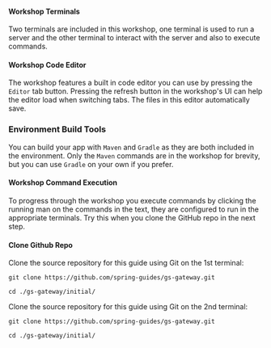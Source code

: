 
#### Workshop Terminals
Two terminals are included in this workshop, one terminal is used to run a server and the other terminal to interact with the server and also to execute commands.

#### Workshop Code Editor
The workshop features a built in code editor you can use by pressing the `Editor` tab button. Pressing the refresh button in the workshop's UI can help the editor load when switching tabs. The files in this editor automatically save.

### Environment Build Tools
You can build your app with `Maven` and `Gradle` as they are both included in the environment. Only the `Maven` commands are in the workshop for brevity, but you can use `Gradle` on your own if you prefer. 

#### Workshop Command Execution
To progress through the workshop you execute commands by clicking the running man on the commands in the text, they are configured to run in the appropriate terminals. Try this when you clone the GitHub repo in the next step.

#### Clone Github Repo

Clone the source repository for this guide using Git on the 1st terminal: 

```execute-1
git clone https://github.com/spring-guides/gs-gateway.git
```

```execute-1
cd ./gs-gateway/initial/
```

Clone the source repository for this guide using Git on the 2nd terminal: 
```execute-2
git clone https://github.com/spring-guides/gs-gateway.git
```

```execute-2
cd ./gs-gateway/initial/
```
